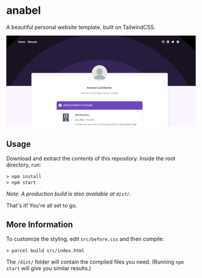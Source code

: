 # anabel
A beautiful personal website template, built on TailwindCSS.

![Image of Anabel page](https://github.com/klickers/anabel/blob/master/dist/anabel.PNG)

## Usage

Download and extract the contents of this repository.  Inside the root directory, run:
````
> npm install
> npm start
````
*Note:  A production build is also available at `dist/`.*

That's it!  You're all set to go.


## More Information

To customize the styling, edit `src/before.css` and then compile:
````
> parcel build src/index.html
````
The `/dist/` folder will contain the compiled files you need.  (Running `npm start` will give you similar results.)
